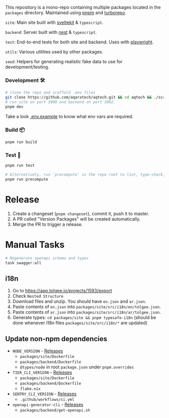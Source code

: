 This repository is a mono-repo containing multiple packages located in the `packages` directory. Maintained using [pnpm](https://pnpm.io/) and [turborepo](https://turborepo.org/).

`site`: Main site built with [sveltekit](https://kit.svelte.dev/) & `typescript`.

`backend`: Server built with [nest](https://github.com/nestjs/nest) & `typescript`.

`test`: End-to-end tests for both site and backend. Uses with [playwright](https://playwright.dev/).

`utils`: Various utilities used by other packages.

`seed`: Helpers for generating realistic fake data to use for development/testing.

### Development 🛠️

```bash
# clone the repo and scaffold .env files
git clone https://github.com/aqaratech/aqtech.git && cd aqtech && ./scripts/scaffold-worktree.sh
# run site on port 3000 and backend on port 3002.
pnpm dev
```

Take a look [.env.example](.env.example) to know what env vars are required.

### Build 📦

```bash
pnpm run build
```

### Test 🧪

```bash
pnpm run test

# Alternatively, run `precompute` in the repo root to lint, type-check, build, and test all packages.
pnpm run precompute
```

# Release

1. Create a changeset (`pnpm changeset`), commit it, push it to master.
2. A PR called "Version Packages" will be created automatically.
3. Merge the PR to trigger a release.

# Manual Tasks

```bash
# Regenerate openapi schema and types
task swagger:all
```

## i18n

1. Go to https://app.tolgee.io/projects/1593/export
1. Check `Nested Structure`
1. Download files and unzip. You should have `en.json` and `ar.json`.
1. Paste contents of `en.json` into `packages/site/src/i18n/en/tolgee.json`.
1. Paste contents of `ar.json` into `packages/site/src/i18n/ar/tolgee.json`.
1. Generate types: `cd packages/site && pnpm typesafe-i18n` (should be done whenever i18n files `packages/site/src/i18n/*` are updated)

## Update non-npm dependencies

- `NODE_VERSION` - [Releases](https://nodejs.org/en/about/releases/)
  - `packages/site/Dockerfile`
  - `packages/backend/Dockerfile`
  - `@types/node` in root `package.json` under `pnpm.overrides`
- `TIER_CLI_VERSION` - [Releases](https://github.com/tierrun/tier/releases/)
  - `packages/site/Dockerfile`
  - `packages/backend/Dockerfile`
  - `flake.nix`
- `SENTRY_CLI_VERSION` - [Releases](https://github.com/getsentry/sentry-cli/releases)
  - `.github/workflows/ci.yml`
- `openapi-generator-cli` - [Releases](https://github.com/OpenAPITools/openapi-generator/releases)
  - `packages/backend/get-openapi.sh`
